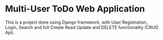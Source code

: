 # Multi-User ToDo Web Application

This is a project done using Django framework, with User Registration, Login, Search and full Create Read Update and DELETE functionality (CRUD Api).

